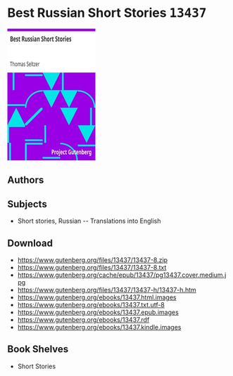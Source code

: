 # Best Russian Short Stories <kbd>13437</kbd>

![](./cover.medium.jpg "")

## Authors



## Subjects


 - Short stories, Russian -- Translations into English

## Download


 - https://www.gutenberg.org/files/13437/13437-8.zip
 - https://www.gutenberg.org/files/13437/13437-8.txt
 - https://www.gutenberg.org/cache/epub/13437/pg13437.cover.medium.jpg
 - https://www.gutenberg.org/files/13437/13437-h/13437-h.htm
 - https://www.gutenberg.org/ebooks/13437.html.images
 - https://www.gutenberg.org/ebooks/13437.txt.utf-8
 - https://www.gutenberg.org/ebooks/13437.epub.images
 - https://www.gutenberg.org/ebooks/13437.rdf
 - https://www.gutenberg.org/ebooks/13437.kindle.images

## Book Shelves


 - Short Stories
